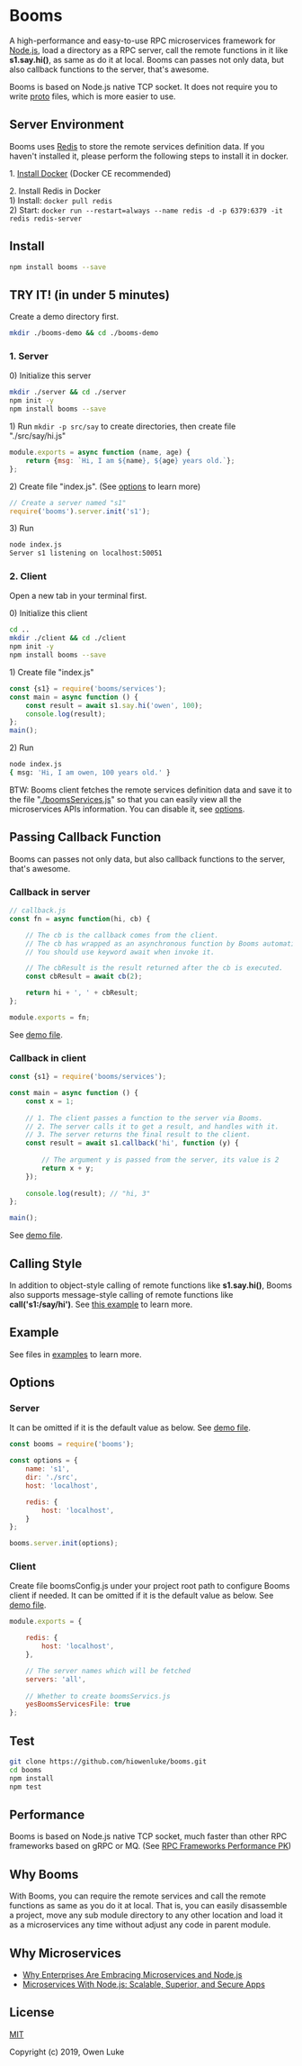 
# Booms

A high-performance and easy-to-use RPC microservices framework for [Node.js](https://nodejs.org), load a directory as a RPC server, call the remote functions in it like **s1.say.hi()**, as same as do it at local. Booms can passes not only data, but also callback functions to the server, that's awesome.

Booms is based on Node.js native TCP socket. It does not require you to write [proto](https://developers.google.com/protocol-buffers/docs/proto3) files, which is more easier to use.

## Server Environment

Booms uses [Redis](https://redis.io) to store the remote services definition data. If you haven't installed it, please perform the following steps to install it in docker.

1\. [Install Docker](https://docs.docker.com/v17.09/engine/installation/#supported-platforms) (Docker CE recommended)

2\. Install Redis in Docker  
1\) Install: `docker pull redis`  
2\) Start: `docker run --restart=always --name redis -d -p 6379:6379 -it redis redis-server`   

## Install

```sh
npm install booms --save
```

## TRY IT! (in under 5 minutes)

Create a demo directory first.

```sh
mkdir ./booms-demo && cd ./booms-demo
```

### 1. Server

0\) Initialize this server

```sh
mkdir ./server && cd ./server
npm init -y
npm install booms --save
```

1\) Run `mkdir -p src/say` to create directories, then create file "./src/say/hi.js"

```js
module.exports = async function (name, age) {
    return {msg: `Hi, I am ${name}, ${age} years old.`};
};
```

2\) Create file "index.js". (See [options](#Server) to learn more)

```js
// Create a server named "s1"
require('booms').server.init('s1');
```

3\) Run

```sh
node index.js
Server s1 listening on localhost:50051
```

### 2. Client

Open a new tab in your terminal first.

0\) Initialize this client

```sh
cd ..
mkdir ./client && cd ./client
npm init -y
npm install booms --save
```

1\) Create file "index.js"

```js
const {s1} = require('booms/services');
const main = async function () {
    const result = await s1.say.hi('owen', 100);
    console.log(result);
};
main();
```

2\) Run

```sh
node index.js
{ msg: 'Hi, I am owen, 100 years old.' }
```

BTW: Booms client fetches the remote services definition data and save it to the file "[./boomsServices.js](./examples/client/boomsServices.js)" so that you can easily view all the microservices APIs information. You can disable it, see [options](#Client).

## Passing Callback Function

Booms can passes not only data, but also callback functions to the server, that's awesome.

### Callback in server

```js
// callback.js
const fn = async function(hi, cb) {

	// The cb is the callback comes from the client.
	// The cb has wrapped as an asynchronous function by Booms automatically.
	// You should use keyword await when invoke it.

	// The cbResult is the result returned after the cb is executed.
	const cbResult = await cb(2);

	return hi + ', ' + cbResult;
};

module.exports = fn;
```

See [demo file](./examples/server1/src/callback.js).

### Callback in client

```js
const {s1} = require('booms/services');

const main = async function () {
    const x = 1;
    
    // 1. The client passes a function to the server via Booms.
    // 2. The server calls it to get a result, and handles with it.
    // 3. The server returns the final result to the client.  
    const result = await s1.callback('hi', function (y) { 
    	
    	// The argument y is passed from the server, its value is 2
        return x + y;
    });
    
    console.log(result); // "hi, 3"
};

main();
```

See [demo file](./examples/client/index.js).

## Calling Style

In addition to object-style calling of remote functions like **s1.say.hi()**, Booms also supports message-style calling of remote functions like **call('s1:/say/hi')**. See [this example](./examples/client-message-style) to learn more.

## Example

See files in [examples](./examples) to learn more.

## Options

### Server

It can be omitted if it is the default value as below. See [demo file](./examples/server2/index.js).

```js
const booms = require('booms');

const options = {
    name: 's1',
    dir: './src',
    host: 'localhost',

    redis: {
        host: 'localhost',
    }
};

booms.server.init(options);
```

### Client

Create file boomsConfig.js under your project root path to configure Booms client if needed. It can be omitted if it is the default value as below. See [demo file](./examples/client/boomsConfig.js).

```js
module.exports = {

    redis: {
        host: 'localhost',
    },

    // The server names which will be fetched
    servers: 'all', 
    
    // Whether to create boomsServics.js
    yesBoomsServicesFile: true 
};
```

## Test

```sh
git clone https://github.com/hiowenluke/booms.git
cd booms
npm install
npm test
```

## Performance

Booms is based on Node.js native TCP socket, much faster than other RPC frameworks based on gRPC or MQ. (See [RPC Frameworks Performance PK](https://github.com/hiowenluke/rpc-frameworks-performance-pk))

## Why Booms

With Booms, you can require the remote services and call the remote functions as same as you do it at local. That is, you can  easily disassemble a project, move any sub module directory to any other location and load it as a microservices any time without adjust any code in parent module. 

## Why Microservices

* [Why Enterprises Are Embracing Microservices and Node.js](https://thenewstack.io/enterprises-embracing-microservices-node-js/)
* [Microservices With Node.js: Scalable, Superior, and Secure Apps](https://dzone.com/articles/microservices-with-nodejs-scalable-superior-and-se)

## License

[MIT](LICENSE)

Copyright (c) 2019, Owen Luke

